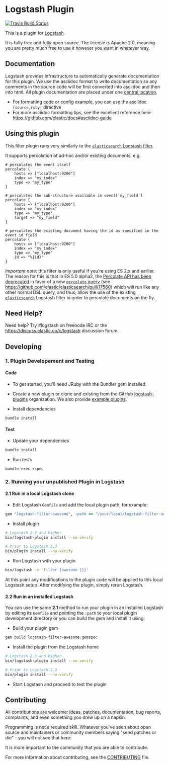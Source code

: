 # Logstash Plugin

[![Travis Build Status](https://travis-ci.org/logstash-plugins/logstash-filter-elasticsearch.svg)](https://travis-ci.org/logstash-plugins/logstash-filter-elasticsearch)

This is a plugin for [Logstash](https://github.com/elastic/logstash).

It is fully free and fully open source. The license is Apache 2.0, meaning you are pretty much free to use it however you want in whatever way.

## Documentation

Logstash provides infrastructure to automatically generate documentation for this plugin. We use the asciidoc format to write documentation so any comments in the source code will be first converted into asciidoc and then into html. All plugin documentation are placed under one [central location](https://www.elastic.co/guide/en/logstash/current/).

- For formatting code or config example, you can use the asciidoc `[source,ruby]` directive
- For more asciidoc formatting tips, see the excellent reference here https://github.com/elastic/docs#asciidoc-guide

## Using this plugin

This filter plugin runs very similarly to the [`elasticsearch` Logstash filter](https://github.com/logstash-plugins/logstash-filter-elasticsearch).

It supports percolation of ad-hoc and/or existing documents, e.g.

    # percolates the event itself
    percolate {
        hosts => ["localhost:9200"]
        index => "my_index"
        type => "my_type"
    }

    # percolates the sub-structure available in event['my_field']
    percolate {
        hosts => ["localhost:9200"]
        index => "my_index"
        type => "my_type"
        target => "my_field"
    }

    # percolates the existing document having the id as specified in the event id field
    percolate {
        hosts => ["localhost:9200"]
        index => "my_index"
        type => "my_type"
        id => "%{id}"
    }


*Important note:* this filter is only useful if you're using ES 2.x and earlier. The reason for this is that in ES 5.0 alpha2, the
[Percolate API has been deprecated](https://www.elastic.co/guide/en/elasticsearch/reference/master/breaking_50_percolator.html#_percolate_and_multi_percolator_apis)
in favor of a new [`percolate` query](https://www.elastic.co/guide/en/elasticsearch/reference/master/query-dsl-percolate-query.html) (see https://github.com/elastic/elasticsearch/pull/17560)
which will run like any other normal DSL query, and thus, allow the use of the existing [`elasticsearch`](https://www.elastic.co/guide/en/logstash/current/plugins-filters-elasticsearch.html)
Logstash filter in order to percolate documents on the fly.

## Need Help?

Need help? Try #logstash on freenode IRC or the https://discuss.elastic.co/c/logstash discussion forum.

## Developing

### 1. Plugin Developement and Testing

#### Code
- To get started, you'll need JRuby with the Bundler gem installed.

- Create a new plugin or clone and existing from the GitHub [logstash-plugins](https://github.com/logstash-plugins) organization. We also provide [example plugins](https://github.com/logstash-plugins?query=example).

- Install dependencies
```sh
bundle install
```

#### Test

- Update your dependencies

```sh
bundle install
```

- Run tests

```sh
bundle exec rspec
```

### 2. Running your unpublished Plugin in Logstash

#### 2.1 Run in a local Logstash clone

- Edit Logstash `Gemfile` and add the local plugin path, for example:
```ruby
gem "logstash-filter-awesome", :path => "/your/local/logstash-filter-awesome"
```
- Install plugin
```sh
# Logstash 2.3 and higher
bin/logstash-plugin install --no-verify

# Prior to Logstash 2.3
bin/plugin install --no-verify

```
- Run Logstash with your plugin
```sh
bin/logstash -e 'filter {awesome {}}'
```
At this point any modifications to the plugin code will be applied to this local Logstash setup. After modifying the plugin, simply rerun Logstash.

#### 2.2 Run in an installed Logstash

You can use the same **2.1** method to run your plugin in an installed Logstash by editing its `Gemfile` and pointing the `:path` to your local plugin development directory or you can build the gem and install it using:

- Build your plugin gem
```sh
gem build logstash-filter-awesome.gemspec
```
- Install the plugin from the Logstash home
```sh
# Logstash 2.3 and higher
bin/logstash-plugin install --no-verify

# Prior to Logstash 2.3
bin/plugin install --no-verify

```
- Start Logstash and proceed to test the plugin

## Contributing

All contributions are welcome: ideas, patches, documentation, bug reports, complaints, and even something you drew up on a napkin.

Programming is not a required skill. Whatever you've seen about open source and maintainers or community members  saying "send patches or die" - you will not see that here.

It is more important to the community that you are able to contribute.

For more information about contributing, see the [CONTRIBUTING](https://github.com/elastic/logstash/blob/master/CONTRIBUTING.md) file.
